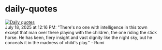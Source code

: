 # daily-quotes
[![Daily quotes](https://github.com/ceepu8/daily-quotes/actions/workflows/daily-quote.yml/badge.svg)](https://github.com/ceepu8/daily-quotes/actions/workflows/daily-quote.yml)<br/>
July 18, 2025 at 12:16 PM: "There's no one with intelligence in this town except that man over there playing with the children, the one riding the stick horse. He has keen, fiery insight and vast dignity like the night sky, but he conceals it in the madness of child's play." - Rumi

